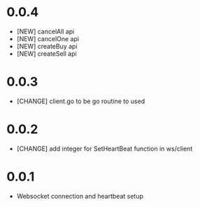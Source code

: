 # 0.0.4

- [NEW] cancelAll api
- [NEW] cancelOne api
- [NEW] createBuy api
- [NEW] createSell api

# 0.0.3

- [CHANGE] client.go to be go routine to used

# 0.0.2

- [CHANGE] add integer for SetHeartBeat function in ws/client

# 0.0.1

- Websocket connection and heartbeat setup